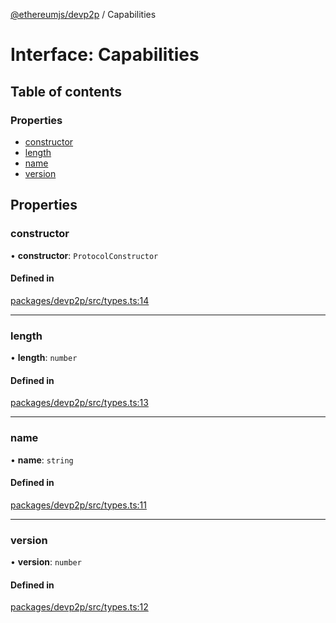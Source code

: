 [@ethereumjs/devp2p](../README.md) / Capabilities

# Interface: Capabilities

## Table of contents

### Properties

- [constructor](Capabilities.md#constructor)
- [length](Capabilities.md#length)
- [name](Capabilities.md#name)
- [version](Capabilities.md#version)

## Properties

### constructor

• **constructor**: `ProtocolConstructor`

#### Defined in

[packages/devp2p/src/types.ts:14](https://github.com/ethereumjs/ethereumjs-monorepo/blob/master/packages/devp2p/src/types.ts#L14)

___

### length

• **length**: `number`

#### Defined in

[packages/devp2p/src/types.ts:13](https://github.com/ethereumjs/ethereumjs-monorepo/blob/master/packages/devp2p/src/types.ts#L13)

___

### name

• **name**: `string`

#### Defined in

[packages/devp2p/src/types.ts:11](https://github.com/ethereumjs/ethereumjs-monorepo/blob/master/packages/devp2p/src/types.ts#L11)

___

### version

• **version**: `number`

#### Defined in

[packages/devp2p/src/types.ts:12](https://github.com/ethereumjs/ethereumjs-monorepo/blob/master/packages/devp2p/src/types.ts#L12)
